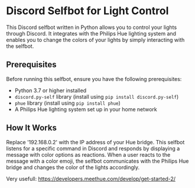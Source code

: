 # Discord Selfbot for Light Control

This Discord selfbot written in Python allows you to control your lights through Discord. It integrates with the Philips Hue lighting system and enables you to change the colors of your lights by simply interacting with the selfbot.

## Prerequisites

Before running this selfbot, ensure you have the following prerequisites:

- Python 3.7 or higher installed
- `discord.py-self` library (install using `pip install discord.py-self`)
- `phue` library (install using `pip install phue`)
- A Philips Hue lighting system set up in your home network

## How It Works

Replace '192.168.0.2' with the IP address of your Hue bridge.
This selfbot listens for a specific command in Discord and responds by displaying a message with color options as reactions. When a user reacts to the message with a color emoji, the selfbot communicates with the Philips Hue bridge and changes the color of the lights accordingly.

Very usefull: https://developers.meethue.com/develop/get-started-2/
